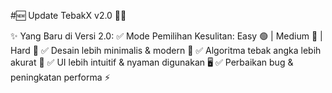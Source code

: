 #🆕 Update TebakX v2.0 🚀🔢

✨ Yang Baru di Versi 2.0:
✅ Mode Pemilihan Kesulitan: Easy 🟢 | Medium 🔵 | Hard 🔴
✅ Desain lebih minimalis & modern 🎨
✅ Algoritma tebak angka lebih akurat 🎯
✅ UI lebih intuitif & nyaman digunakan 🖥️
✅ Perbaikan bug & peningkatan performa ⚡
